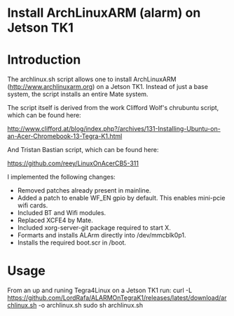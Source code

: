 # Install ArchLinuxARM (alarm) on Jetson TK1

# Introduction

The archlinux.sh script allows one to install ArchLinuxARM
(http://www.archlinuxarm.org) on a Jetson TK1.
Instead of just a base system, the script
installs an entire Mate system.

The script itself is derived from the work Clifford Wolf's chrubuntu
script, which can be found here:

http://www.clifford.at/blog/index.php?/archives/131-Installing-Ubuntu-on-an-Acer-Chromebook-13-Tegra-K1.html

And Tristan Bastian script, which can be found here:

https://github.com/reey/LinuxOnAcerCB5-311

I implemented the following changes: 

* Removed patches already present in mainline.
* Added a patch to enable WF_EN gpio by default. This enables mini-pcie wifi cards.
* Included BT and Wifi modules.
* Replaced XCFE4 by Mate.
* Included xorg-server-git package required to start X.
* Formarts and installs ALArm directly into /dev/mmcblk0p1.
* Installs the required boot.scr in /boot.

# Usage

From an up and runing Tegra4Linux on a Jetson TK1 run:
curl -L https://github.com/LordRafa/ALARMOnTegraK1/releases/latest/download/archlinux.sh -o archlinux.sh
sudo sh archlinux.sh
